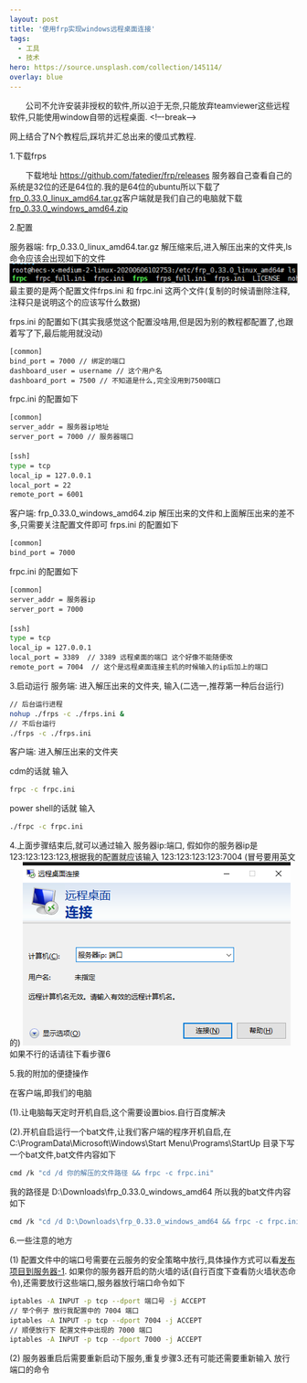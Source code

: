 ```yaml
---
layout: post
title: '使用frp实现windows远程桌面连接'
tags:
  - 工具
  - 技术
hero: https://source.unsplash.com/collection/145114/
overlay: blue
---
```

&emsp;&emsp;公司不允许安装非授权的软件,所以迫于无奈,只能放弃teamviewer这些远程软件,只能使用window自带的远程桌面.
<!–-break-–>

网上结合了N个教程后,踩坑并汇总出来的傻瓜式教程.

1.下载frps 

&emsp;&emsp;下载地址 https://github.com/fatedier/frp/releases
服务器自己查看自己的系统是32位的还是64位的.我的是64位的ubuntu所以下载了[frp_0.33.0_linux_amd64.tar.gz](https://github-production-release-asset-2e65be.s3.amazonaws.com/48378947/03a3af00-88ad-11ea-91e9-21b33a8d8ff6?X-Amz-Algorithm=AWS4-HMAC-SHA256&X-Amz-Credential=AKIAIWNJYAX4CSVEH53A%2F20200610%2Fus-east-1%2Fs3%2Faws4_request&X-Amz-Date=20200610T125729Z&X-Amz-Expires=300&X-Amz-Signature=93b7ae7f061249fa0ccfbbae17fa2b1d738a14a34cc5814d0cfcc310fd4c9851&X-Amz-SignedHeaders=host&actor_id=46650314&repo_id=48378947&response-content-disposition=attachment%3B%20filename%3Dfrp_0.33.0_linux_amd64.tar.gz&response-content-type=application%2Foctet-stream)客户端就是我们自己的电脑就下载[frp_0.33.0_windows_amd64.zip](https://github-production-release-asset-2e65be.s3.amazonaws.com/48378947/6137fb80-88ad-11ea-8bce-d161b9764100?X-Amz-Algorithm=AWS4-HMAC-SHA256&X-Amz-Credential=AKIAIWNJYAX4CSVEH53A%2F20200609%2Fus-east-1%2Fs3%2Faws4_request&X-Amz-Date=20200609T125432Z&X-Amz-Expires=300&X-Amz-Signature=6e530f9428d7628becf44347cbe0f5b9bbf68d92c98dfe3a8f7c085d636e9dd4&X-Amz-SignedHeaders=host&actor_id=46650314&repo_id=48378947&response-content-disposition=attachment%3B%20filename%3Dfrp_0.33.0_windows_amd64.zip&response-content-type=application%2Foctet-stream)

2.配置

服务器端: frp_0.33.0_linux_amd64.tar.gz 解压缩来后,进入解压出来的文件夹,ls 命令应该会出现如下的文件
![avatar](/assets/img/2020-06-09.png)
最主要的是两个配置文件frps.ini 和 frpc.ini 这两个文件(复制的时候请删除注释,注释只是说明这个的应该写什么数据)

frps.ini 的配置如下(其实我感觉这个配置没啥用,但是因为别的教程都配置了,也跟着写了下,最后能用就没动)
```bash
[common]
bind_port = 7000 // 绑定的端口
dashboard_user = username // 这个用户名
dashboard_port = 7500 // 不知道是什么,完全没用到7500端口
```
frpc.ini 的配置如下
```bash
[common]
server_addr = 服务器ip地址 
server_port = 7000 // 服务器端口

[ssh]
type = tcp
local_ip = 127.0.0.1
local_port = 22
remote_port = 6001
```
客户端: frp_0.33.0_windows_amd64.zip 解压出来的文件和上面解压出来的差不多,只需要关注配置文件即可
frps.ini 的配置如下
```bash
[common]
bind_port = 7000
```
frpc.ini 的配置如下
```bash
[common]
server_addr = 服务器ip
server_port = 7000

[ssh]
type = tcp
local_ip = 127.0.0.1
local_port = 3389  // 3389 远程桌面的端口 这个好像不能随便改
remote_port = 7004  // 这个是远程桌面连接主机的时候输入的ip后加上的端口
```

3.启动运行
服务端: 进入解压出来的文件夹, 输入(二选一,推荐第一种后台运行)
```bash 
// 后台运行进程
nohup ./frps -c ./frps.ini & 
// 不后台运行
./frps -c ./frps.ini
```

客户端: 进入解压出来的文件夹

cdm的话就 输入
```bash 
frpc -c frpc.ini
```
power shell的话就 输入
```bash 
./frpc -c frpc.ini
```
4.上面步骤结束后,就可以通过输入 服务器ip:端口, 假如你的服务器ip是 123:123:123:123,根据我的配置就应该输入 123:123:123:123:7004 (冒号要用英文的)
![avatar](/assets/img/2020-06-09_1.png)
如果不行的话请往下看步骤6

5.我的附加的便捷操作

在客户端,即我们的电脑

(1).让电脑每天定时开机自启,这个需要设置bios.自行百度解决

(2).开机自启运行一个bat文件,让我们客户端的程序开机自启,在
C:\ProgramData\Microsoft\Windows\Start Menu\Programs\StartUp 目录下写一个bat文件,bat文件内容如下
```bash 
cmd /k "cd /d 你的解压的文件路径 && frpc -c frpc.ini"
```
我的路径是 D:\Downloads\frp_0.33.0_windows_amd64 所以我的bat文件内容如下
```bash 
cmd /k "cd /d D:\Downloads\frp_0.33.0_windows_amd64 && frpc -c frpc.ini"
```
6.一些注意的地方

(1) 配置文件中的端口号需要在云服务的安全策略中放行,具体操作方式可以看[发布项目到服务器-1](/posts/publis-project-to-service-1).
如果你的服务器开启的防火墙的话(自行百度下查看防火墙状态命令),还需要放行这些端口,服务器放行端口命令如下
```bash 
iptables -A INPUT -p tcp --dport 端口号 -j ACCEPT
// 举个例子 放行我配置中的 7004 端口
iptables -A INPUT -p tcp --dport 7004 -j ACCEPT
// 顺便放行下 配置文件中出现的 7000 端口
iptables -A INPUT -p tcp --dport 7000 -j ACCEPT
```
(2) 服务器重启后需要重新启动下服务,重复步骤3.还有可能还需要重新输入 放行端口的命令

